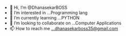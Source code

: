 - 👋 Hi, I’m @DhanasekarBOSS
- 👀 I’m interested in ...Programming lang
- 🌱 I’m currently learning ...PYTHON
- 💞️ I’m looking to collaborate on ...Computer Applications
- 📫 How to reach me ...dhanasekarboss35@gmail.com

<!---
DhanasekarBOSS/DhanasekarBOSS is a ✨ special ✨ repository because its `README.md` (this file) appears on your GitHub profile.
You can click the Preview link to take a look at your changes.
--->
